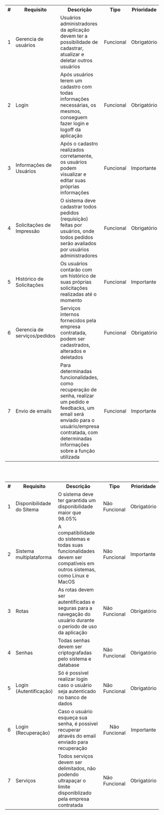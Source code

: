 <table>
  <tr align="center">
    <th>#</th>
    <th>Requisito</th>
    <th>Descrição</th>
    <th>Tipo</th>
    <th>Prioridade</th>
  </tr>
  <tr align="center">
    <td>1</td>
    <td align="left">Gerencia de usuários</td>
    <td align="left">Usuários administradores da aplicação devem ter a possibilidade de cadastrar, atualizar e deletar outros usuários</td>
    <td>Funcional</td>
    <td>Obrigatório</td>
  </tr>
  <tr align="left">
    <td>2</td>
    <td align="left">Login</td>
    <td align="left">Após usuários terem um cadastro com todas informações necessárias, os mesmos, conseguem fazer login e logoff da aplicação</td>
    <td>Funcional</td>
    <td>Obrigatório</td>
  </tr>
    <td>3</td>
     <td align="left">Informações de Usuários</td>
    <td align="left">Após o cadastro realizados corretamente, os usuários podem visualizar e editar suas próprias informações</td>
    <td>Funcional</td>
    <td>Importante</td>
  </tr>
  </tr>
  <td>4</td>
    <td align="left">Solicitações de Impressão</td>
    <td align="left">O sistema deve cadastrar todos pedidos (requisição) feitas por usuários, onde todos pedidos serão avaliados por usuários administradores</td>
    <td>Funcional</td>
    <td>Obrigatório</td>
  </tr>
  </tr>
    <td>5</td>
    <td align="left">Histórico de Solicitações</td>
    <td align="left">Os usuários contarão com um histórico de suas próprias solicitações realizadas até o momento</td>
    <td>Funcional</td>
    <td>Importante</td>
  </tr>
  </tr>
    <td>6</td>
    <td align="left">Gerencia de serviços/pedidos</td>
    <td align="left">Serviços internos fornecidos pela empresa contratada, podem ser cadastrados, alterados e deletados</td>
    <td>Funcional</td>
    <td>Obrigatório</td>
  </tr>
  </tr>
    <td>7</td>
    <td align="left">Envio de emails</td>
    <td align="left">Para determinadas funcionalidades, como recuperação de senha, realizar um pedido e feedbacks, um email será enviado para o usuário/empresa contratada, com determinadas informações sobre a função utilizada</td>
    <td>Funcional</td>
    <td>Importante</td>
  </tr>
</table>

<br><br>

<table>
  <tr align="center">
    <th>#</th>
    <th>Requisito</th>
    <th>Descrição</th>
    <th>Tipo</th>
    <th>Prioridade</th>
  </tr>
  <tr align="center">
   <tr>
    <td>1</td>
    <td align="left">Disponibilidade do Sitema</td>
    <td align="left">O sistema deve ter garantida um disponibilidade maior que 98.05%</td>
    <td>Não Funcional</td>
    <td>Obrigatório</td>
  </tr>
   <tr>
    <td>2</td>
    <td align="left">Sistema multiplataforma</td>
    <td align="left">A compatibilidade do sistemas e todas suas funcionalidades devem ser compatíveis em outros sistemas, como Linux e MacOS</td>
    <td>Não Funcional</td>
    <td>Importante</td>
  </tr>
  <tr>
    <td>3</td>
    <td align="left">Rotas</td>
    <td align="left">As rotas devem ser autentificadas e seguras para a navegação do usuário durante o período de uso da aplicação</td>
   <td>Não Funcional</td>
    <td>Obrigatório</td>
  </tr>
    <tr>
    <td>4</td>
    <td align="left">Senhas</td>
    <td align="left">Todas senhas devem ser criptografadas pelo sistema e database</td>
    <td>Não Funcional</td>
    <td>Obrigatório</td>
  </tr>
  </tr>
    <td>5</td>
    <td align="left">Login (Autentificação)</td>
    <td align="left">Só é possível realizar login caso o usuário seja autenticado no banco de dados</td>
    <td>Não Funcional</td>
    <td>Obrigatório</td>
  </tr>
  <tr align="center">
    <td>6</td>
    <td align="left">Login (Recuperação)</td>
    <td align="left">Caso o usuário esqueça sua senha, é possivel recuperar através do email enviado para recuperação</td>
    <td>Não Funcional</td>
    <td>Importante</td>
    </tr>
    <tr>
    <td>7</td>
    <td align="left">Serviços</td>
    <td align="left">Todos serviços devem ser delimitados, não podendo ultrapaçar o limite disponiblizado pela empresa contratada</td>
   <td>Não Funcional</td>
    <td>Obrigatório</td>
  </tr>
    <tr>
</table>
